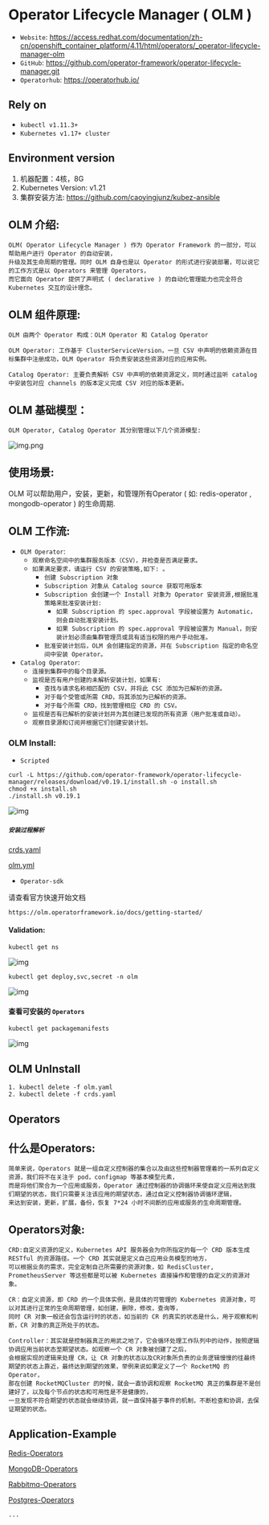 # Operator Lifecycle Manager ( OLM ) 

- `Website`: https://access.redhat.com/documentation/zh-cn/openshift_container_platform/4.11/html/operators/_operator-lifecycle-manager-olm
- `GitHub`: https://github.com/operator-framework/operator-lifecycle-manager.git
- `Operatorhub`: https://operatorhub.io/

## Rely on
- `kubectl v1.11.3+`
- `Kubernetes v1.17+ cluster`

## Environment version
1. 机器配置：4核，8G
2. Kubernetes Version: v1.21
3. 集群安装方法: https://github.com/caoyingjunz/kubez-ansible
## OLM 介绍:
```text
OLM( Operator Lifecycle Manager ) 作为 Operator Framework 的一部分，可以帮助用户进行 Operator 的自动安装，
升级及其生命周期的管理。同时 OLM 自身也是以 Operator 的形式进行安装部署，可以说它的工作方式是以 Operators 来管理 Operators，
而它面向 Operator 提供了声明式 ( declarative ) 的自动化管理能力也完全符合 Kubernetes 交互的设计理念。
```

## OLM 组件原理:
```text
OLM 由两个 Operator 构成：OLM Operator 和 Catalog Operator

OLM Operator: 工作基于 ClusterServiceVersion，一旦 CSV 中声明的依赖资源在目标集群中注册成功，OLM Operator 将负责安装这些资源对应的应用实例。

Catalog Operator: 主要负责解析 CSV 中声明的依赖资源定义，同时通过监听 catalog 中安装包对应 channels 的版本定义完成 CSV 对应的版本更新。
```

## OLM 基础模型：
```text
OLM Operator, Catalog Operator 其分别管理以下几个资源模型:
```

![img.png](picture/1.jpg)

## 使用场景:
OLM 可以帮助用户，安装，更新，和管理所有Operator ( 如: redis-operator , mongodb-operator ) 的生命周期.


## OLM 工作流:
- `OLM Operator`:
   - `观察命名空间中的集群服务版本（CSV），并检查是否满足要求。`
   - `如果满足要求，请运行 CSV 的安装策略,如下: 。`
       - `创建 Subscription 对象`
       - `Subscription 对象从 Catalog source 获取可用版本`
       - `Subscription 会创建一个 Install 对象为 Operator 安装资源,根据批准策略来批准安装计划:`
            - `如果 Subscription 的 spec.approval 字段被设置为 Automatic，则会自动批准安装计划。`
            - `如果 Subscription 的 spec.approval 字段被设置为 Manual，则安装计划必须由集群管理员或具有适当权限的用户手动批准。`
       - `批准安装计划后，OLM 会创建指定的资源，并在 Subscription 指定的命名空间中安装 Operator。`
- `Catalog Operator`:
   - `连接到集群中的每个目录源。`
   - `监视是否有用户创建的未解析安装计划，如果有:`
        - `查找与请求名称相匹配的 CSV，并将此 CSC 添加为已解析的资源。`
        - `对于每个受管或所需 CRD，将其添加为已解析的资源。`
        - `对于每个所需 CRD，找到管理相应 CRD 的 CSV。`
   - `监视是否有已解析的安装计划并为其创建已发现的所有资源（用户批准或自动）。`
   - `观察目录源和订阅并根据它们创建安装计划。`

    

### OLM Install:
- `Scripted`
```shell
curl -L https://github.com/operator-framework/operator-lifecycle-manager/releases/download/v0.19.1/install.sh -o install.sh
chmod +x install.sh
./install.sh v0.19.1
```

![img](picture/install.png)

##### `安装过程解析`

[crds.yaml](yml/crds.yaml)

[olm.yml](yml/olm.yaml)

- `Operator-sdk`

请查看官方快速开始文档
```text
https://olm.operatorframework.io/docs/getting-started/
```

#### Validation:
```text
kubectl get ns
```
![img](picture/ns.png)
```text
kubectl get deploy,svc,secret -n olm
```
![img](picture/deploy.png)

#### 查看可安装的 `Operators`
```shell
kubectl get packagemanifests
```
![img](picture/packagemanifests.png)

## OLM UnInstall
```shell
1. kubectl delete -f olm.yaml
2. kubectl delete -f crds.yaml
```

## Operators

## 什么是Operators:
```text
简单来说，Operators 就是一组自定义控制器的集合以及由这些控制器管理着的一系列自定义资源，我们将不在关注于 pod，configmap 等基本模型元素，
而是将他们聚合为一个应用或服务，Operator 通过控制器的协调循环来使自定义应用达到我们期望的状态，我们只需要关注该应用的期望状态，通过自定义控制器协调循环逻辑，
来达到安装，更新，扩展，备份，恢复 7*24 小时不间断的应用或服务的生命周期管理。
```
## Operators对象:
```
CRD:自定义资源的定义，Kubernetes API 服务器会为你所指定的每一个 CRD 版本生成 RESTful 的资源路径。一个 CRD 其实就是定义自己应用业务模型的地方，
可以根据业务的需求，完全定制自己所需要的资源对象，如 RedisCluster, PrometheusServer 等这些都是可以被 Kubernetes 直接操作和管理的自定义的资源对象。

CR：自定义资源，即 CRD 的一个具体实例，是具体的可管理的 Kubernetes 资源对象，可以对其进行正常的生命周期管理，如创建，删除，修改，查询等，
同时 CR 对象一般还会包含运行时的状态，如当前的 CR 的真实的状态是什么，用于观察和判断，CR 对象的真正所处于的状态。

Controller：其实就是控制器真正的用武之地了，它会循环处理工作队列中的动作，按照逻辑协调应用当前状态至期望状态。如观察一个 CR 对象被创建了之后，
会根据实现的逻辑来处理 CR，让 CR 对象的状态以及CR对象所负责的业务逻辑慢慢的往最终期望的状态上靠近，最终达到期望的效果，举例来说如果定义了一个 RocketMQ 的 Operator，
那在创建 RocketMQCluster 的时候，就会一直协调和观察 RocketMQ 真正的集群是不是创建好了，以及每个节点的状态和可用性是不是健康的，
一旦发现不符合期望的状态就会继续协调，就一直保持基于事件的机制，不断检查和协调，去保证期望的状态。
```

## Application-Example

[Redis-Operators](redis-operators/README.md)

[MongoDB-Operators](mongodb-operators/README.md)

[Rabbitmq-Operators](rabbitmq-operators/README.md)

[Postgres-Operators](postgres-Operators/README.md)

`...`

